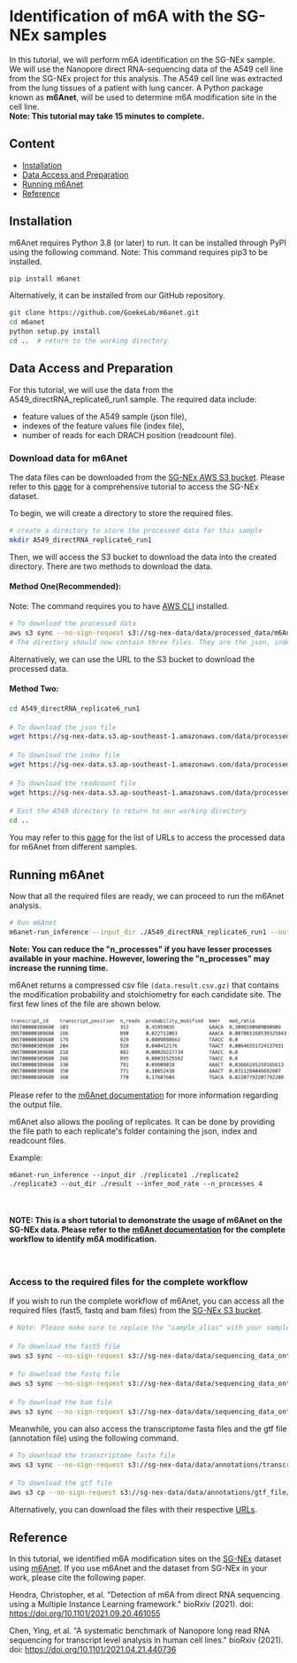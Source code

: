 # **Identification of m6A with the SG-NEx samples** 

In this tutorial, we will perform m6A identification on the SG-NEx sample. We will use the Nanopore direct RNA-sequencing data of the A549 cell line from the SG-NEx project for this analysis. The A549 cell line was extracted from the lung tissues of a patient with lung cancer. A Python package known as **m6Anet**, will be used to determine m6A modification site in the cell line. <br>
**Note: This tutorial may take 15 minutes to complete.** 

## **Content**

- [Installation](#installation)
- [Data Access and Preparation](#data-access-and-preparation)
- [Running m6Anet](#running-m6anet)
- [Reference](#reference)

## **Installation**

m6Anet requires Python 3.8 (or later) to run. It can be installed through PyPI using the following command. Note: This command requires pip3 to be installed. 


```bash
pip install m6anet
```

Alternatively, it can be installed from our GitHub repository.


```bash
git clone https://github.com/GoekeLab/m6anet.git
cd m6anet
python setup.py install
cd ..  # return to the working directory 
```

## **Data Access and Preparation**

For this tutorial, we will use the data from the A549_directRNA_replicate6_run1 sample. The required data include:

- feature values of the A549 sample (json file), 
- indexes of the feature values file (index file),
- number of reads for each DRACH position (readcount file).

### **Download data for m6Anet**
The data files can be downloaded from the [SG-NEx AWS S3 bucket](http://sg-nex-data.s3-website-ap-southeast-1.amazonaws.com/). Please refer to this [page](https://github.com/GoekeLab/sg-nex-data/blob/update-docs-aws/docs/AWS_data_access_tutorial.md) for a comprehensive tutorial to access the SG-NEx dataset.

To begin, we will create a directory to store the required files.
```bash
# create a directory to store the processed data for this sample
mkdir A549_directRNA_replicate6_run1 
```

Then, we will access the S3 bucket to download the data into the created directory. There are two methods to download the data. 
<br>

#### **Method One(Recommended):** 
Note: The command requires you to have [AWS CLI](https://aws.amazon.com/cli/) installed.
```bash
# To download the processed data
aws s3 sync --no-sign-request s3://sg-nex-data/data/processed_data/m6Anet/SGNex_A549_directRNA_replicate6_run1 ./A549_directRNA_replicate6_run1
# The directory should now contain three files. They are the json, index and readcount files.
```
Alternatively, we can use the URL to the S3 bucket to download the processed data. 
<br>

#### **Method Two:**
```bash
cd A549_directRNA_replicate6_run1 
 
# To download the json file
wget https://sg-nex-data.s3.ap-southeast-1.amazonaws.com/data/processed_data/m6Anet/SGNex_A549_directRNA_replicate6_run1/data.json  

# To download the index file
wget https://sg-nex-data.s3.ap-southeast-1.amazonaws.com/data/processed_data/m6Anet/SGNex_A549_directRNA_replicate6_run1/data.index

# To download the readcount file
wget https://sg-nex-data.s3.ap-southeast-1.amazonaws.com/data/processed_data/m6Anet/SGNex_A549_directRNA_replicate6_run1/data.readcount

# Exit the A549 directory to return to our working directory
cd ..
```


You may refer to this [page](https://github.com/GoekeLab/sg-nex-data/blob/update-docs-aws/docs/samples_with_RNAmod_data.tsv) for the list of URLs to access the processed data for m6Anet from different samples. 

## **Running m6Anet**

Now that all the required files are ready, we can proceed to run the m6Anet analysis. 


```bash
# Run m6Anet
m6anet-run_inference --input_dir ./A549_directRNA_replicate6_run1 --out_dir ./A549_directRNA_replicate6_run1 --infer_mod_rate --n_processes 4
```
**Note: You can reduce the "n_processes" if you have lesser processes available in your machine. However, lowering the "n_processes" may increase the running time.**


m6Anet returns a compressed csv file `(data.result.csv.gz)` that contains the modification probability and stoichiometry for each candidate site. The first few lines of the file are shown below.


<p align="center">
    <img src="../images/A549_directRNA_replicate6_run1_result.png" alt="result" width="800"/>
</p>

Please refer to the [m6Anet documentation](https://m6anet.readthedocs.io/en/latest/quickstart.html) for more information regarding the output file. 
<br>


m6Anet also allows the pooling of replicates. It can be done by providing the file path to each replicate's folder containing the json, index and readcount files. 

Example:
```
m6anet-run_inference --input_dir ./replicate1 ./replicate2 ./replicate3 --out_dir ./result --infer_mod_rate --n_processes 4
```
<br>

#### **NOTE: This is a short tutorial to demonstrate the usage of m6Anet on the SG-NEx data. Please refer to the [m6Anet documentation](https://m6anet.readthedocs.io/en/latest/quickstart.html) for the complete workflow to identify m6A modification.** 
<br>

### **Access to the required files for the complete workflow** 

If you wish to run the complete workflow of m6Anet, you can access all the required files (fast5, fastq and bam files) from the [SG-NEx S3 bucket](https://github.com/GoekeLab/sg-nex-data/blob/update-docs-aws/docs/samples.tsv). 


```bash
# Note: Please make sure to replace the "sample_alias" with your sample name

# To download the fast5 file
aws s3 sync --no-sign-request s3://sg-nex-data/data/sequencing_data_ont/fast5/<sample_alias> ./

# To download the fastq file
aws s3 sync --no-sign-request s3://sg-nex-data/data/sequencing_data_ont/fastq/<sample_alias> ./

# To download the bam file
aws s3 sync --no-sign-request s3://sg-nex-data/data/sequencing_data_ont/bam/transcriptome/<sample_alias> ./
```

Meanwhile, you can also access the transcriptome fasta files and the gtf file (annotation file) using the following command.

```bash 
# To download the transcriptome fasta file
aws s3 sync --no-sign-request s3://sg-nex-data/data/annotations/transcriptome_fasta ./ --exclude hg38*

# To download the gtf file
aws s3 cp --no-sign-request s3://sg-nex-data/data/annotations/gtf_file/Homo_sapiens.GRCh38.91.gtf ./
```
Alternatively, you can download the files with their respective [URLs](https://github.com/GoekeLab/sg-nex-data/blob/update-docs-aws/docs/samples.tsv). 


## **Reference**
In this tutorial, we identified m6A modification sites on the [SG-NEx](https://github.com/GoekeLab/sg-nex-data) dataset using [m6Anet](https://github.com/GoekeLab/m6anet). If you use m6Anet and the dataset from SG-NEx in your work, please cite the following paper. 

Hendra, Christopher, et al. "Detection of m6A from direct RNA sequencing using a Multiple Instance Learning framework." bioRxiv (2021). doi:  https://doi.org/10.1101/2021.09.20.461055

Chen, Ying, et al. "A systematic benchmark of Nanopore long read RNA sequencing for transcript level analysis in human cell lines." bioRxiv (2021). doi: https://doi.org/10.1101/2021.04.21.440736
